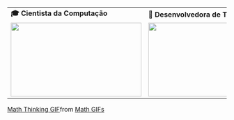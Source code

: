 
<div align="center">
  <table>
    <tr>
      <td><b>🎓 Cientista da Computação</b></td>
      <td><b>🧪 Desenvolvedora de Testes</b></td>
    </tr>
    <tr>
      <td><img src="https://apilgriminnarnia.files.wordpress.com/2018/09/legally-blonde-laptop-e1536078931635.jpg" width="300px" height="170px"></td>
      <td><img src="https://reactiongifs.me/wp-content/uploads/2019/05/Testers-Vs-Developers.gif" width="300px" height="170px"> </td>
    </tr>
  </table>
</div>
<div class="tenor-gif-embed" data-postid="4774531" data-share-method="host" data-aspect-ratio="2.33333" data-width="100%"><a href="https://tenor.com/view/math-thinking-calculating-zachgalifianakis-the-hangover-gif-4774531">Math Thinking GIF</a>from <a href="https://tenor.com/search/math-gifs">Math GIFs</a></div> <script type="text/javascript" async src="https://tenor.com/embed.js"></script>
